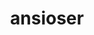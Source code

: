 ---
layout: post
title: "ansioser"
img: "/img/blog/ansioser.webp"
day: "2024-07-21"
text: "
esse final de semana fiquei muito muito muito ansioso !<br>
agora no final estou menos porque consegui mexer em coisinhas do site e fiquei mais tranquilo, mas definitivamente nao foi um bom presságio pras semanas que estão por vir<br><br>
mas tenho uma notícia boa ! fui no psiquiatra essa semana e gostei muito dele !<br>
ele ficou puto que a neurologista me receitou concerta sem eu ter TDAH e falou pra reduzir a dose e começarmos a tratar a ansiedade daqui a um mês, então estou levemente mais otimista<br>
pooreem infelizmente ainda tenho muita coisa pra fazer essas semanas como procurar apartamento e estou ansioso até pra fazer as tarefas mais simples (cortar o cabelo)
"
---